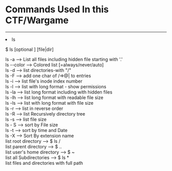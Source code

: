 <h1>Commands Used In this CTF/Wargame</h1>
<hr>
<li>ls</li>
<p> $ ls [optional ] [file|dir] </p>
<p>ls -a --> List all files including hidden file starting with '.'<br>
ls --color --> Colored list [=always/never/auto]</br>
ls -d --> list directories-with "/" <br>
ls -F --> add one char of /=>@| to entries <br>
ls -i --> list file's inode index number <br>
ls -l --> list with long format - show permissions <br>
ls -la --> list long format including with hidden files <br>
ls -lh --> list long format with readable file size<br>
ls -ls --> list with long format with file size<br>
ls -r  --> list in reverse order<br>
ls -R  --> list Recursively directory tree<br>
ls -s  --> list file size <br>
ls - S --> sort by File size<br>
ls -t --> sort by time and Date<br>
ls -X --> Sort By extension name<br>
list root directory --> $ ls / <br>
list parent directory --> $ .. <br>
list user's home directory --> $ ~ <br>
list all Subdirectories --> $ ls * <br> 
list files and directories with full path <br>
